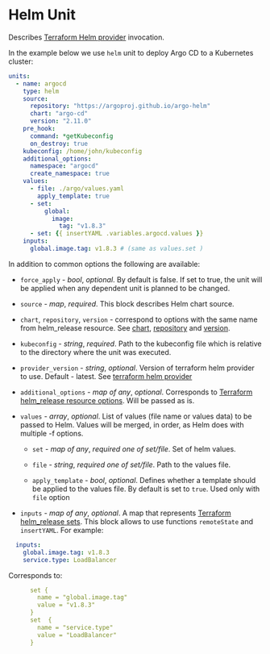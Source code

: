 # Helm Unit

Describes [Terraform Helm provider](https://registry.terraform.io/providers/hashicorp/helm/latest/docs) invocation.

In the example below we use `helm` unit to deploy Argo CD to a Kubernetes cluster:

```yaml
units:
  - name: argocd
    type: helm
    source:
      repository: "https://argoproj.github.io/argo-helm"
      chart: "argo-cd"
      version: "2.11.0"
    pre_hook:
      command: *getKubeconfig
      on_destroy: true
    kubeconfig: /home/john/kubeconfig
    additional_options:
      namespace: "argocd"
      create_namespace: true
    values:
      - file: ./argo/values.yaml
        apply_template: true
      - set:
          global:
            image:
              tag: "v1.8.3"
      - set: {{ insertYAML .variables.argocd.values }}
    inputs:
      global.image.tag: v1.8.3 # (same as values.set )
```

In addition to common options the following are available:

* `force_apply` - *bool*, *optional*. By default is false. If set to true, the unit will be applied when any dependent unit is planned to be changed.

* `source` - *map*, *required*. This block describes Helm chart source.

* `chart`, `repository`, `version` - correspond to options with the same name from helm_release resource. See [chart](https://registry.terraform.io/providers/hashicorp/helm/latest/docs/resources/release#chart), [repository](https://registry.terraform.io/providers/hashicorp/helm/latest/docs/resources/release#repository) and [version](https://registry.terraform.io/providers/hashicorp/helm/latest/docs/resources/release#version).

* `kubeconfig` - *string*, *required*. Path to the kubeconfig file which is relative to the directory where the unit was executed.
* `provider_version` - *string*, *optional*. Version of terraform helm provider to use. Default - latest. See [terraform helm provider](https://registry.terraform.io/providers/hashicorp/helm/latest)  

* `additional_options` - *map of any*, *optional*. Corresponds to [Terraform helm_release resource options](https://registry.terraform.io/providers/hashicorp/helm/latest/docs/resources/release#argument-reference). Will be passed as is.

* `values` - *array*, *optional*. List of values (file name or values data) to be passed to Helm. Values will be merged, in order, as Helm does with multiple -f options.

    * `set` - *map of any*, *required one of set/file*. Set of helm values.

    * `file` - *string*, *required one of set/file*. Path to the values file.

    * `apply_template` - *bool*, *optional*. Defines whether a template should be applied to the values file. By default is set to `true`. Used only with `file` option

* `inputs` - *map of any*, *optional*. A map that represents [Terraform helm_release sets](https://registry.terraform.io/providers/hashicorp/helm/latest/docs/resources/release#set). This block allows to use functions `remoteState` and `insertYAML`. For example:

```yaml
  inputs:
    global.image.tag: v1.8.3
    service.type: LoadBalancer
  ```

Corresponds to:

```yaml
      set {
        name = "global.image.tag"
        value = "v1.8.3"
      }
      set  {
        name = "service.type"
        value = "LoadBalancer"
      }
```
